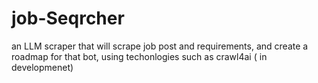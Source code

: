 # job-Seqrcher
an LLM scraper that will scrape job post and requirements, and create a roadmap for that bot, using techonlogies such as crawl4ai ( in developmenet)
